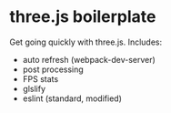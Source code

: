 # three.js boilerplate
Get going quickly with three.js. Includes:

- auto refresh (webpack-dev-server)
- post processing
- FPS stats
- glslify
- eslint (standard, modified)
